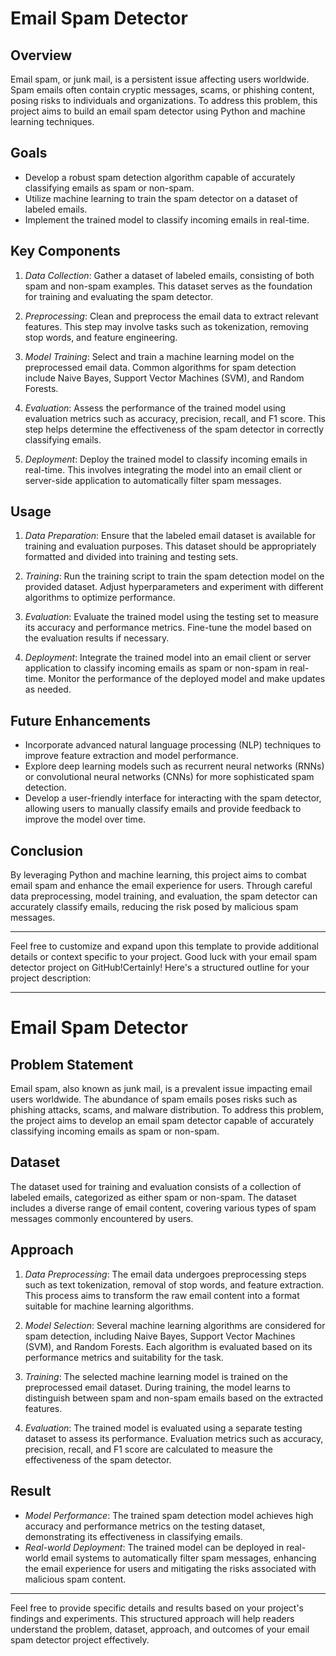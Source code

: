 # Email Spam Detector

## Overview
Email spam, or junk mail, is a persistent issue affecting users worldwide. Spam emails often contain cryptic messages, scams, or phishing content, posing risks to individuals and organizations. To address this problem, this project aims to build an email spam detector using Python and machine learning techniques.

## Goals
- Develop a robust spam detection algorithm capable of accurately classifying emails as spam or non-spam.
- Utilize machine learning to train the spam detector on a dataset of labeled emails.
- Implement the trained model to classify incoming emails in real-time.

## Key Components
1. *Data Collection*: Gather a dataset of labeled emails, consisting of both spam and non-spam examples. This dataset serves as the foundation for training and evaluating the spam detector.

2. *Preprocessing*: Clean and preprocess the email data to extract relevant features. This step may involve tasks such as tokenization, removing stop words, and feature engineering.

3. *Model Training*: Select and train a machine learning model on the preprocessed email data. Common algorithms for spam detection include Naive Bayes, Support Vector Machines (SVM), and Random Forests.

4. *Evaluation*: Assess the performance of the trained model using evaluation metrics such as accuracy, precision, recall, and F1 score. This step helps determine the effectiveness of the spam detector in correctly classifying emails.

5. *Deployment*: Deploy the trained model to classify incoming emails in real-time. This involves integrating the model into an email client or server-side application to automatically filter spam messages.

## Usage
1. *Data Preparation*: Ensure that the labeled email dataset is available for training and evaluation purposes. This dataset should be appropriately formatted and divided into training and testing sets.

2. *Training*: Run the training script to train the spam detection model on the provided dataset. Adjust hyperparameters and experiment with different algorithms to optimize performance.

3. *Evaluation*: Evaluate the trained model using the testing set to measure its accuracy and performance metrics. Fine-tune the model based on the evaluation results if necessary.

4. *Deployment*: Integrate the trained model into an email client or server application to classify incoming emails as spam or non-spam in real-time. Monitor the performance of the deployed model and make updates as needed.

## Future Enhancements
- Incorporate advanced natural language processing (NLP) techniques to improve feature extraction and model performance.
- Explore deep learning models such as recurrent neural networks (RNNs) or convolutional neural networks (CNNs) for more sophisticated spam detection.
- Develop a user-friendly interface for interacting with the spam detector, allowing users to manually classify emails and provide feedback to improve the model over time.

## Conclusion
By leveraging Python and machine learning, this project aims to combat email spam and enhance the email experience for users. Through careful data preprocessing, model training, and evaluation, the spam detector can accurately classify emails, reducing the risk posed by malicious spam messages.

---

Feel free to customize and expand upon this template to provide additional details or context specific to your project. Good luck with your email spam detector project on GitHub!Certainly! Here's a structured outline for your project description:

---

# Email Spam Detector

## Problem Statement
Email spam, also known as junk mail, is a prevalent issue impacting email users worldwide. The abundance of spam emails poses risks such as phishing attacks, scams, and malware distribution. To address this problem, the project aims to develop an email spam detector capable of accurately classifying incoming emails as spam or non-spam.

## Dataset
The dataset used for training and evaluation consists of a collection of labeled emails, categorized as either spam or non-spam. The dataset includes a diverse range of email content, covering various types of spam messages commonly encountered by users.

## Approach
1. *Data Preprocessing*: The email data undergoes preprocessing steps such as text tokenization, removal of stop words, and feature extraction. This process aims to transform the raw email content into a format suitable for machine learning algorithms.

2. *Model Selection*: Several machine learning algorithms are considered for spam detection, including Naive Bayes, Support Vector Machines (SVM), and Random Forests. Each algorithm is evaluated based on its performance metrics and suitability for the task.

3. *Training*: The selected machine learning model is trained on the preprocessed email dataset. During training, the model learns to distinguish between spam and non-spam emails based on the extracted features.

4. *Evaluation*: The trained model is evaluated using a separate testing dataset to assess its performance. Evaluation metrics such as accuracy, precision, recall, and F1 score are calculated to measure the effectiveness of the spam detector.

## Result
- *Model Performance*: The trained spam detection model achieves high accuracy and performance metrics on the testing dataset, demonstrating its effectiveness in classifying emails.
- *Real-world Deployment*: The trained model can be deployed in real-world email systems to automatically filter spam messages, enhancing the email experience for users and mitigating the risks associated with malicious spam content.

---

Feel free to provide specific details and results based on your project's findings and experiments. This structured approach will help readers understand the problem, dataset, approach, and outcomes of your email spam detector project effectively.
